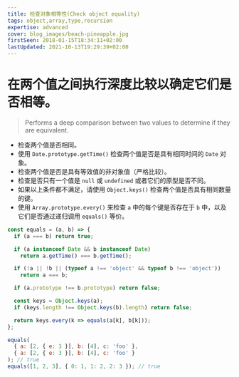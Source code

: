 ```yaml
---
title: 检查对象相等性(Check object equality)
tags: object,array,type,recursion
expertise: advanced
cover: blog_images/beach-pineapple.jpg
firstSeen: 2018-01-15T18:34:11+02:00
lastUpdated: 2021-10-13T19:29:39+02:00
---
```


# 在两个值之间执行深度比较以确定它们是否相等。
> Performs a deep comparison between two values to determine if they are equivalent.

- 检查两个值是否相同。
- 使用 `Date.prototype.getTime()` 检查两个值是否是具有相同时间的 `Date` 对象。
- 检查两个值是否是具有等效值的非对象值（严格比较）。
- 检查是否只有一个值是 `null` 或 `undefined` 或者它们的原型是否不同。
- 如果以上条件都不满足，请使用 `Object.keys()` 检查两个值是否具有相同数量的键。
- 使用 `Array.prototype.every()` 来检查 `a` 中的每个键是否存在于 `b` 中，以及它们是否通过递归调用 `equals()` 等价。

```js
const equals = (a, b) => {
  if (a === b) return true;

  if (a instanceof Date && b instanceof Date)
    return a.getTime() === b.getTime();

  if (!a || !b || (typeof a !== 'object' && typeof b !== 'object'))
    return a === b;

  if (a.prototype !== b.prototype) return false;

  const keys = Object.keys(a);
  if (keys.length !== Object.keys(b).length) return false;

  return keys.every(k => equals(a[k], b[k]));
};
```

```js
equals(
  { a: [2, { e: 3 }], b: [4], c: 'foo' },
  { a: [2, { e: 3 }], b: [4], c: 'foo' }
); // true
equals([1, 2, 3], { 0: 1, 1: 2, 2: 3 }); // true
```
